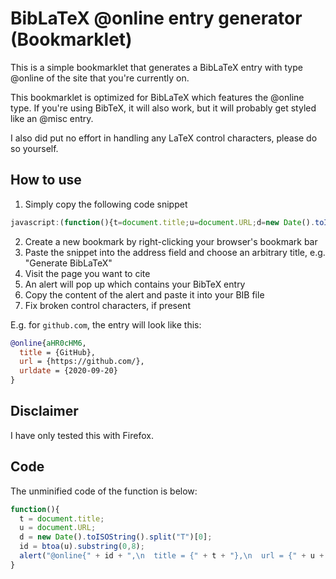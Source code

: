 # BibLaTeX @online entry generator (Bookmarklet)

This is a simple bookmarklet that generates a BibLaTeX entry with type @online of the site that you're currently on.

This bookmarklet is optimized for BibLaTeX which features the @online type. If you're using BibTeX, it will also work, but it will probably get styled like an @misc entry.

I also did put no effort in handling any LaTeX control characters, please do so yourself.

## How to use

1. Simply copy the following code snippet

```javascript
javascript:(function(){t=document.title;u=document.URL;d=new Date().toISOString().split("T")[0];id=btoa(u).substring(0,8);alert("@online{" +id+ ",\n  title = {" +t+ "},\n  url = {" +u+ "},\n  urldate = {" +d+ "}\n}");})();
```

2. Create a new bookmark by right-clicking your browser's bookmark bar
3. Paste the snippet into the address field and choose an arbitrary title, e.g. "Generate BibLaTeX"
4. Visit the page you want to cite
5. An alert will pop up which contains your BibTeX entry
6. Copy the content of the alert and paste it into your BIB file
7. Fix broken control characters, if present

E.g. for `github.com`, the entry will look like this:

```bibtex
@online{aHR0cHM6,
  title = {GitHub},
  url = {https://github.com/},
  urldate = {2020-09-20}
}
```

## Disclaimer

I have only tested this with Firefox.

## Code

The unminified code of the function is below:

```javascript
function(){
  t = document.title;
  u = document.URL;
  d = new Date().toISOString().split("T")[0];
  id = btoa(u).substring(0,8);
  alert("@online{" + id + ",\n  title = {" + t + "},\n  url = {" + u + "},\n  urldate = {" + d + "}\n}");
}
```
